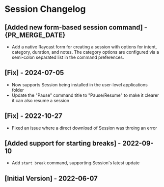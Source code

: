 # Session Changelog

## [Added new form-based session command] - {PR_MERGE_DATE}

- Add a native Raycast form for creating a session with options for intent, category, duration, and notes. The category options are configured via a semi-colon separated list in the command preferences.

## [Fix] - 2024-07-05

- Now supports Session being installed in the user-level applications folder
- Update the "Pause" command title to "Pause/Resume" to make it clearer it can also resume a session

## [Fix] - 2022-10-27

- Fixed an issue where a direct download of Session was throing an error

## [Added support for starting breaks] - 2022-09-10

- Add `start break` command, supporting Session's latest update

## [Initial Version] - 2022-06-07
